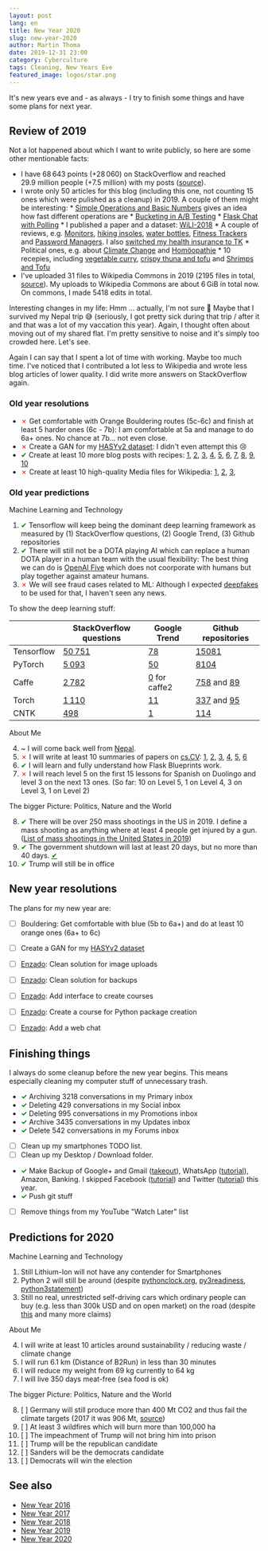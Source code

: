 ```yaml
---
layout: post
lang: en
title: New Year 2020
slug: new-year-2020
author: Martin Thoma
date: 2019-12-31 23:00
category: Cyberculture
tags: Cleaning, New Years Eve
featured_image: logos/star.png
---
```

It's new years eve and - as always - I try to finish some things and have some
plans for next year.


## Review of 2019

Not a lot happened about which I want to write publicly, so here are some other
mentionable facts:

* I have 68&thinsp;643&nbsp;points (+28&thinsp;060) on StackOverflow and reached 29.9&nbsp;million people (+7.5&nbsp;million)
  with my posts ([source](http://stackoverflow.com/users/562769/martin-thoma)).
* I wrote only 50&nbsp;articles for this blog (including this one, not counting 15 ones which were pulished as a cleanup) in 2019. A couple
  of them might be interesting:
      * [Simple Operations and Basic Numbers](https://martin-thoma.com/simple-operations/) gives an idea how fast different operations are
      * [Bucketing in A/B Testing](https://martin-thoma.com/bucketing-in-ab-testing/)
      * [Flask Chat with Polling](https://martin-thoma.com/flask-chat-1/)
      * I published a paper and a dataset: [WiLI-2018](https://martin-thoma.com/wili/)
      * A couple of reviews, e.g. [Monitors](https://martin-thoma.com/monitors/), [hiking insoles](https://martin-thoma.com/insoles/), [water bottles](https://martin-thoma.com/water-bottles/), [Fitness Trackers](https://martin-thoma.com/fitness-trackers/) and [Password Managers](https://martin-thoma.com/password-managers/). I also [switched my health insurance to TK](https://martin-thoma.com/krankenkasse/)
      * Political ones, e.g. about [Climate Change](https://martin-thoma.com/climate-change/) and [Homöopathie](https://martin-thoma.com/homoeopathie/)
      * 10 recepies, including [vegetable curry](https://martin-thoma.com/vegetable-curry/), [crispy thuna and tofu](https://martin-thoma.com/crispy-thuna/) and [Shrimps and Tofu](https://martin-thoma.com/shrimps-and-tofu/)
* I've uploaded 31&nbsp;files to Wikipedia Commons in 2019 (2195 files in total, <a href="http://tools.wmflabs.org/ptools/uploadsum.php?user=MartinThoma">source</a>). My uploads to Wikipedia Commons
  are about 6&thinsp;GiB in total now. On commons, I made 5418&nbsp;edits in total.

Interesting changes in my life: Hmm ... actually, I'm not sure 🤔 Maybe that I
survived my Nepal trip 😅 (seriously, I got pretty sick during that trip / after
it and that was a lot of my vaccation this year). Again, I thought often about
moving out of my shared flat. I'm pretty sensitive to noise and it's simply
too crowded here. Let's see.

Again I can say that I spent a lot of time with working. Maybe too much time.
I've noticed that I contributed a lot less to Wikipedia and wrote less blog
articles of lower quality. I did write more answers on StackOverflow again.


### Old year resolutions

* <span style="color:red;">&#x2717;</span> Get comfortable with Orange Bouldering routes (5c-6c) and finish at least 5 harder ones (6c - 7b): I am comfortable at 5a and manage to do 6a+ ones. No chance at 7b... not even close.
* <span style="color:red;">&#x2717;</span> Create a GAN for my [HASYv2 dataset](https://arxiv.org/a/thoma_m_1.html): I didn't even attempt this 😢
* <span style="color:green;">&#x2714;</span> Create at least 10 more blog posts with recipes: [1](https://martin-thoma.com/pho/), [2](https://martin-thoma.com/siomay-ayam/), [3](https://martin-thoma.com/vegetable-curry/), [4](https://martin-thoma.com/sandwich/), [5](https://martin-thoma.com/lasagne/), [6](https://martin-thoma.com/shrimps-and-tofu/), [7](https://martin-thoma.com/apple-pancakes/), [8](https://martin-thoma.com/semmelknoedel/), [9](https://martin-thoma.com/carrot-soup), [10](https://martin-thoma.com/cantuccini/)
* <span style="color:red;">&#x2717;</span> Create at least 10 high-quality Media files for Wikipedia: [1](https://de.wikipedia.org/wiki/Datei:Trigonomatric-functions.svg),
      [2](https://commons.wikimedia.org/wiki/File:2d-chi-squared-pdf.svg),
      [3](https://commons.wikimedia.org/wiki/File:2d-chi-squared-cdf.svg),



### Old year predictions

Machine Learning and Technology

1. <span style="color:green;">&#x2714;</span> Tensorflow will keep being the
   dominant deep learning framework as measured by (1) StackOverflow questions,
   (2) Google Trend, (3) Github repositories
2. <span style="color:green;">&#x2714;</span> There will still not be a DOTA playing AI which can replace a human DOTA
   player in a human team with the usual flexibility: The best thing we can do is [OpenAI Five](https://openai.com/blog/openai-five/) which does not coorporate with humans but play together against amateur humans.
3. <span style="color:red;">&#x2717;</span> We will see fraud cases related to ML: Although I expected <a href="https://en.wikipedia.org/wiki/Deepfake">deepfakes</a> to be used for that, I haven't seen any news.

To show the deep learning stuff:

<table class="table">
    <thead>
        <tr>
            <th></th>
            <th>StackOverflow questions</th>
            <th>Google Trend</th>
            <th>Github repositories</th>
        </tr>
    </thead>
    <tbody>
    <tr>
        <td>Tensorflow</td>
        <td><a href="https://stackoverflow.com/questions/tagged/tensorflow">50&thinsp;751</a></td>
        <td><a href="https://trends.google.com/trends/explore?geo=US&q=%2Fg%2F11bwp1s2k3,CNTK,%2Fg%2F11gd3905v1,%2Fm%2F010fc7gk,caffe2">78</a></td>
        <td><a href="https://github.com/topics/tensorflow">15081</a></td>
    </tr>
    <tr>
        <td>PyTorch</td>
        <td><a href="https://stackoverflow.com/questions/tagged/pytorch">5&thinsp;093</a></td>
        <td><a href="https://trends.google.com/trends/explore?geo=US&q=%2Fg%2F11bwp1s2k3,CNTK,%2Fg%2F11gd3905v1,%2Fm%2F010fc7gk,caffe2">50</a></td>
        <td><a href="https://github.com/topics/pytorch">8104</a></td>
    </tr>
    <tr>
        <td>Caffe</td>
        <td><a href="https://stackoverflow.com/questions/tagged/caffe">2&thinsp;782</a></td>
        <td><a href="https://trends.google.com/trends/explore?geo=US&q=%2Fg%2F11bwp1s2k3,CNTK,%2Fg%2F11gd3905v1,%2Fm%2F010fc7gk,caffe2">0</a> for caffe2</td>
        <td><a href="https://github.com/topics/caffe">758</a> and <a href="https://github.com/topics/caffe2">89</a></td>
    </tr>
    <tr>
        <td>Torch</td>
        <td><a href="https://stackoverflow.com/questions/tagged/torch">1&thinsp;110</a></td>
        <td><a href="https://trends.google.com/trends/explore?geo=US&q=%2Fg%2F11bwp1s2k3,CNTK,%2Fg%2F11gd3905v1,%2Fm%2F010fc7gk,caffe2">11</a></td>
        <td><a href="https://github.com/topics/torch">337</a> and <a href="https://github.com/topics/torch7">95</a></td>
    </tr>
    <tr>
        <td>CNTK</td>
        <td><a href="https://stackoverflow.com/questions/tagged/cntk">498</a></td>
        <td><a href="https://trends.google.com/trends/explore?geo=US&q=%2Fg%2F11bwp1s2k3,CNTK,%2Fg%2F11gd3905v1,%2Fm%2F010fc7gk,caffe2">1</a></td>
        <td><a href="https://github.com/topics/cntk">114</a></td>
    </tr>
    </tbody>
</table>


About Me

4. ~ I will come back well from [Nepal](https://martin-thoma.com/nepal).
5. <span style="color:red;">&#x2717;</span> I will write at least 10 summaries of papers on [cs.CV](https://arxiv.org/list/cs.CV/recent): [1](https://www.shortscience.org/paper?bibtexKey=journals/corr/Kula15), [2](https://www.shortscience.org/paper?bibtexKey=koren:icdm08), [3](https://www.shortscience.org/paper?bibtexKey=conf/icml/BurgesSRLDHH05), [4](https://www.shortscience.org/paper?bibtexKey=conf/wsdm/SongWH14), [5](https://www.shortscience.org/paper?bibtexKey=10.3141/2291-08), [6](https://www.shortscience.org/paper?bibtexKey=conf/itsc/MassowKPHPRHDH16)
6. <span style="color:green;">&#x2714;</span> I will learn and fully understand how Flask Blueprints work.
7. <span style="color:red;">&#x2717;</span> I will reach level 5 on the first
   15 lessons for Spanish on Duolingo and level 3 on the next 13 ones. (So far:
   10 on Level 5, 1 on Level 4, 3 on Level 3, 1 on Level 2)


The bigger Picture: Politics, Nature and the World

8. <span style="color:green;" title="The 250th happend 2nd of August already.">&#x2714;</span> There will be over 250 mass shootings in the US in 2019. I define a mass
   shooting as anything where at least 4 people get injured by a gun. ([List of mass shootings in the United States in 2019](https://en.wikipedia.org/wiki/List_of_mass_shootings_in_the_United_States_in_2019))
9. <span style="color:green;" title="35 days it was">&#x2714;</span> The government shutdown will last at least 20 days, but no more than 40 days. <a href="https://en.wikipedia.org/wiki/2018%E2%80%9319_United_States_federal_government_shutdown"><span style="color:green;">&#x2714;</span></a>
10. <span style="color:green;" title="Impeachment started, but he still is in office">&#x2714;</span> Trump will still be in office


## New year resolutions

The plans for my new year are:

* [ ] Bouldering: Get comfortable with blue (5b to 6a+) and do at least 10 orange ones (6a+ to 6c)
* [ ] Create a GAN for my [HASYv2 dataset](https://arxiv.org/a/thoma_m_1.html)
* [ ] [Enzado](https://enzado.com/): Clean solution for image uploads
* [ ] [Enzado](https://enzado.com/): Clean solution for backups
* [ ] [Enzado](https://enzado.com/): Add interface to create courses
* [ ] [Enzado](https://enzado.com/): Create a course for Python package creation
* [ ] [Enzado](https://enzado.com/): Add a web chat


## Finishing things

I always do some cleanup before the new year begins. This means especially
cleaning my computer stuff of unnecessary trash.

* <span style="color:green;font-weight:bold;">✓</span> Archiving 3218 conversations in my Primary inbox
* <span style="color:green;font-weight:bold;">✓</span> Deleting 429 conversations in my Social inbox
* <span style="color:green;font-weight:bold;">✓</span> Deleting 995 conversations in my Promotions inbox
* <span style="color:green;font-weight:bold;">✓</span> Archive 3435 conversations in my Updates inbox
* <span style="color:green;font-weight:bold;">✓</span> Delete 542 conversations in my Forums inbox
* [ ] Clean up my smartphones TODO list.
* [ ] Clean up my Desktop / Download folder.
* <span style="color:green;font-weight:bold;">✓</span> Make Backup of Google+ and Gmail ([takeout](https://takeout.google.com/settings/takeout)), WhatsApp ([tutorial](https://www.whatsapp.com/faq/en/android/23756533)), Amazon, Banking. I skipped Facebook ([tutorial](https://www.facebook.com/help/131112897028467)) and Twitter ([tutorial](https://support.twitter.com/articles/20170320)) this year.
* <span style="color:green;font-weight:bold;">✓</span> Push git stuff
* [ ] Remove things from my YouTube "Watch Later" list


## Predictions for 2020

Machine Learning and Technology

1. Still Lithium-Ion will not have any contender for Smartphones
2. Python 2 will still be around (despite <a href="https://pythonclock.org/">pythonclock.org</a>, <a href="http://chhantyal.net/py3readiness/">py3readiness</a>, <a href="https://python3statement.org/">python3statement</a>)
3. Still no real, unrestricted self-driving cars which ordinary people can buy
   (e.g. less than 300k USD and on open market) on the road (despite [this](https://emerj.com/ai-adoption-timelines/self-driving-car-timeline-themselves-top-11-automakers/) and many more claims)


About Me

4. I will write at least 10&nbsp;articles around sustainability / reducing waste /
   climate change
5. I will run 6.1&nbsp;km (Distance of B2Run) in less than 30 minutes
6. I will reduce my weight from 69&nbsp;kg currently to 64&nbsp;kg
7. I will live 350&nbsp;days meat-free (sea food is ok)


The bigger Picture: Politics, Nature and the World

8. [ ] Germany will still produce more than 400 Mt CO2 and thus fail the climate targets (2017 it was 906&nbsp;Mt, [source](https://www.umweltbundesamt.de/daten/klima/treibhausgas-emissionen-in-deutschland#textpart-4))
9. [ ] At least 3 wildfires which will burn more than 100,000 ha
10. [ ] The impeachment of Trump will not bring him into prison
11. [ ] Trump will be the republican candidate
12. [ ] Sanders will be the democrats candidate
13. [ ] Democrats will win the election


## See also

* [New Year 2016](https://martin-thoma.com/new-year-2016)
* [New Year 2017](https://martin-thoma.com/new-year-2017)
* [New Year 2018](https://martin-thoma.com/new-year-2018)
* [New Year 2019](https://martin-thoma.com/new-year-2019)
* [New Year 2020](https://martin-thoma.com/new-year-2020)
